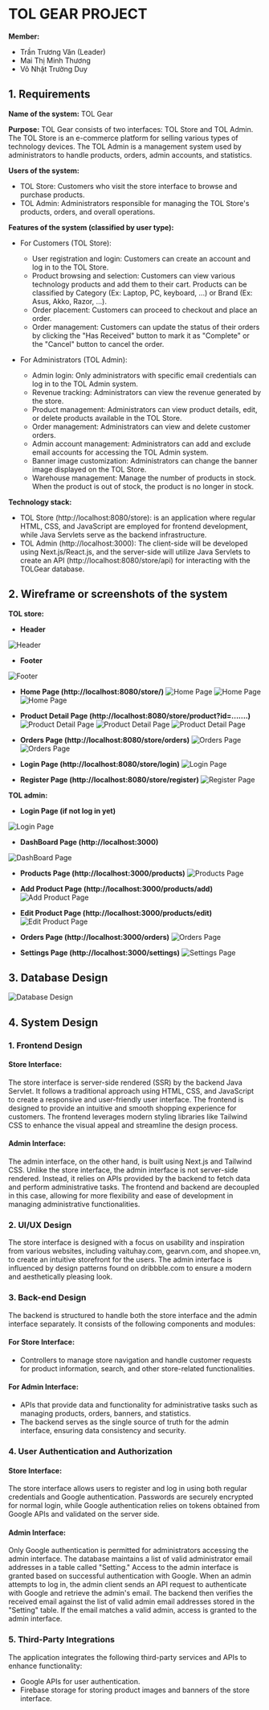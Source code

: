 # TOL GEAR PROJECT

**Member:**
- Trần Trương Văn (Leader)
- Mai Thị Minh Thương
- Võ Nhật Trường Duy

## 1. Requirements

**Name of the system:** TOL Gear

**Purpose:**
TOL Gear consists of two interfaces: TOL Store and TOL Admin. The TOL Store is an e-commerce platform for selling various types of technology devices. The TOL Admin is a management system used by administrators to handle products, orders, admin accounts, and statistics.

**Users of the system:**
- TOL Store: Customers who visit the store interface to browse and purchase products.
- TOL Admin: Administrators responsible for managing the TOL Store's products, orders, and overall operations.

**Features of the system (classified by user type):**
- For Customers (TOL Store):
  - User registration and login: Customers can create an account and log in to the TOL Store.
  - Product browsing and selection: Customers can view various technology products and add them to their cart. Products can be classified by Category (Ex: Laptop, PC, keyboard, ...) or Brand (Ex: Asus, Akko, Razor, ...).
  - Order placement: Customers can proceed to checkout and place an order.
  - Order management: Customers can update the status of their orders by clicking the "Has Received" button to mark it as "Complete" or the "Cancel" button to cancel the order.

- For Administrators (TOL Admin):
  - Admin login: Only administrators with specific email credentials can log in to the TOL Admin system.
  - Revenue tracking: Administrators can view the revenue generated by the store.
  - Product management: Administrators can view product details, edit, or delete products available in the TOL Store.
  - Order management: Administrators can view and delete customer orders.
  - Admin account management: Administrators can add and exclude email accounts for accessing the TOL Admin system.
  - Banner image customization: Administrators can change the banner image displayed on the TOL Store.
  - Warehouse management: Manage the number of products in stock. When the product is out of stock, the product is no longer in stock.

**Technology stack:**
- TOL Store (http://localhost:8080/store): is an application where regular HTML, CSS, and JavaScript are employed for frontend development, while Java Servlets serve as the backend infrastructure.
- TOL Admin (http://localhost:3000): The client-side will be developed using Next.js/React.js, and the server-side will utilize Java Servlets to create an API (http://localhost:8080/store/api) for interacting with the TOLGear database.

## 2. Wireframe or screenshots of the system

**TOL store:**
- **Header**
  
![Header](./wireframe/Aspose.Words.1421c8ff-42c0-4d8a-abb8-a6b5f341b335.001.png)

- **Footer**
  
![Footer](./wireframe/Aspose.Words.1421c8ff-42c0-4d8a-abb8-a6b5f341b335.002.png)

- **Home Page (http://localhost:8080/store/)**
![Home Page](./wireframe/Aspose.Words.1421c8ff-42c0-4d8a-abb8-a6b5f341b335.003.png)
![Home Page](./wireframe/Aspose.Words.1421c8ff-42c0-4d8a-abb8-a6b5f341b335.004.png)
![Home Page](./wireframe/Aspose.Words.1421c8ff-42c0-4d8a-abb8-a6b5f341b335.005.png)

- **Product Detail Page (http://localhost:8080/store/product?id=.......)**
![Product Detail Page](./wireframe/Aspose.Words.1421c8ff-42c0-4d8a-abb8-a6b5f341b335.006.png)
![Product Detail Page](./wireframe/Aspose.Words.1421c8ff-42c0-4d8a-abb8-a6b5f341b335.007.png)
![Product Detail Page](./wireframe/Aspose.Words.1421c8ff-42c0-4d8a-abb8-a6b5f341b335.008.png)

- **Orders Page (http://localhost:8080/store/orders)**
![Orders Page](./wireframe/Aspose.Words.1421c8ff-42c0-4d8a-abb8-a6b5f341b335.009.png)
![Orders Page](./wireframe/Aspose.Words.1421c8ff-42c0-4d8a-abb8-a6b5f341b335.010.png)

- **Login Page (http://localhost:8080/store/login)**
![Login Page](./wireframe/Aspose.Words.1421c8ff-42c0-4d8a-abb8-a6b5f341b335.011.png)

- **Register Page (http://localhost:8080/store/register)**
![Register Page](./wireframe/Aspose.Words.1421c8ff-42c0-4d8a-abb8-a6b5f341b335.012.png)

**TOL admin:**
- **Login Page (if not log in yet)**
  
![Login Page](./wireframe/Aspose.Words.1421c8ff-42c0-4d8a-abb8-a6b5f341b335.014.png)

- **DashBoard Page (http://localhost:3000)**
  
![DashBoard Page](./wireframe/Aspose.Words.1421c8ff-42c0-4d8a-abb8-a6b5f341b335.014.png)

- **Products Page (http://localhost:3000/products)**
![Products Page](./wireframe/Aspose.Words.1421c8ff-42c0-4d8a-abb8-a6b5f341b335.016.png)

- **Add Product Page (http://localhost:3000/products/add)**
![Add Product Page](./wireframe/Aspose.Words.1421c8ff-42c0-4d8a-abb8-a6b5f341b335.017.jpeg)

- **Edit Product Page (http://localhost:3000/products/edit)**
![Edit Product Page](./wireframe/Aspose.Words.1421c8ff-42c0-4d8a-abb8-a6b5f341b335.018.png)

- **Orders Page (http://localhost:3000/orders)**
![Orders Page](./wireframe/Aspose.Words.1421c8ff-42c0-4d8a-abb8-a6b5f341b335.019.jpeg)

- **Settings Page (http://localhost:3000/settings)**
![Settings Page](./wireframe/Aspose.Words.1421c8ff-42c0-4d8a-abb8-a6b5f341b335.020.jpeg)

## 3. Database Design
![Database Design](./wireframe/dbTOLGear.jpg)


## 4. System Design

### 1. Frontend Design
#### Store Interface:
The store interface is server-side rendered (SSR) by the backend Java Servlet. It follows a traditional approach using HTML, CSS, and JavaScript to create a responsive and user-friendly user interface. The frontend is designed to provide an intuitive and smooth shopping experience for customers. The frontend leverages modern styling libraries like Tailwind CSS to enhance the visual appeal and streamline the design process.

#### Admin Interface:
The admin interface, on the other hand, is built using Next.js and Tailwind CSS. Unlike the store interface, the admin interface is not server-side rendered. Instead, it relies on APIs provided by the backend to fetch data and perform administrative tasks. The frontend and backend are decoupled in this case, allowing for more flexibility and ease of development in managing administrative functionalities.

### 2. UI/UX Design
The store interface is designed with a focus on usability and inspiration from various websites, including vaituhay.com, gearvn.com, and shopee.vn, to create an intuitive storefront for the users. The admin interface is influenced by design patterns found on dribbble.com to ensure a modern and aesthetically pleasing look.

### 3. Back-end Design
The backend is structured to handle both the store interface and the admin interface separately. It consists of the following components and modules:

#### For Store Interface:
- Controllers to manage store navigation and handle customer requests for product information, search, and other store-related functionalities.

#### For Admin Interface:
- APIs that provide data and functionality for administrative tasks such as managing products, orders, banners, and statistics.
- The backend serves as the single source of truth for the admin interface, ensuring data consistency and security.

### 4. User Authentication and Authorization
#### Store Interface:
The store interface allows users to register and log in using both regular credentials and Google authentication. Passwords are securely encrypted for normal login, while Google authentication relies on tokens obtained from Google APIs and validated on the server side.

#### Admin Interface:
Only Google authentication is permitted for administrators accessing the admin interface. The database maintains a list of valid administrator email addresses in a table called "Setting." Access to the admin interface is granted based on successful authentication with Google. When an admin attempts to log in, the admin client sends an API request to authenticate with Google and retrieve the admin's email. The backend then verifies the received email against the list of valid admin email addresses stored in the "Setting" table. If the email matches a valid admin, access is granted to the admin interface.

### 5. Third-Party Integrations
The application integrates the following third-party services and APIs to enhance functionality:
- Google APIs for user authentication.
- Firebase storage for storing product images and banners of the store interface.
